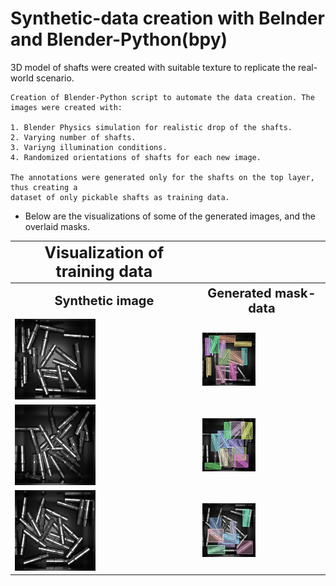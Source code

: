 # Synthetic-data creation with Belnder and Blender-Python(bpy)

3D model of shafts were created with suitable texture to replicate the real-world scenario.

    Creation of Blender-Python script to automate the data creation. The images were created with:

    1. Blender Physics simulation for realistic drop of the shafts.
    2. Varying number of shafts.
    3. Variyng illumination conditions.
    4. Randomized orientations of shafts for each new image.

    The annotations were generated only for the shafts on the top layer, thus creating a
    dataset of only pickable shafts as training data.

- Below are the visualizations of some of the generated images, and the overlaid masks. 
  

<table>
<tr>
    <th> <b style="font-size:25px; text-align: center;"> Visualization of training data</b></th>
<tr>

<tr>
    <th><b style="font-size:20px; text-align: center;" > Synthetic image </b> </th>
    <th><b style="font-size:20px; text-align: center;"> Generated mask-data </b> </th>
</tr>

<tr>
    <td><img src = "https://github.com/SriniMaiya/Shaft-Localization/blob/main/readme_files/synthetic_data/Img_0001.png" width="45%" height="45%" ></img></td>
    <td><img src="https://github.com/SriniMaiya/Shaft-Localization/blob/main/readme_files/synthetic_data/1_annotated.jpg" width="45%" height="45%" ></img></td>
</tr>

<tr>
    <td> <img src="https://github.com/SriniMaiya/Shaft-Localization/blob/main/readme_files/synthetic_data/Img_0009.png" width="45%" height="45%" ></img></td>
    <td><img src="https://github.com/SriniMaiya/Shaft-Localization/blob/main/readme_files/synthetic_data/9_annotated.jpg" width="45%" height="45%"></img> </td>
</tr>

<tr>
    <td> <img src="https://github.com/SriniMaiya/Shaft-Localization/blob/main/readme_files/synthetic_data/Img_00012.png" width="45%" height="45%" ></img></td>
    <td> <img src="https://github.com/SriniMaiya/Shaft-Localization/blob/main/readme_files/synthetic_data/12_annotated.jpg" width="45%" height="45%"></img> </td>
</tr>

</table>